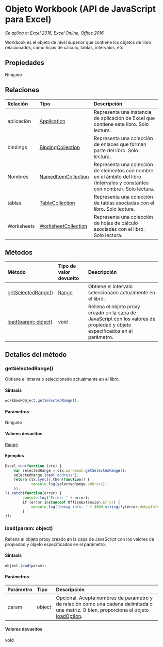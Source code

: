 # Objeto Workbook (API de JavaScript para Excel)

_Se aplica a: Excel 2016, Excel Online, Office 2016_

Workbook es el objeto de nivel superior que contiene los objetos de libro relacionados, como hojas de cálculo, tablas, intervalos, etc.

## Propiedades

Ninguno

## Relaciones
| Relación | Tipo|Descripción|
|:---------------|:--------|:----------|
|aplicación|[Application](application.md)|Representa una instancia de aplicación de Excel que contiene este libro. Solo lectura.|
|bindings|[BindingCollection](bindingcollection.md)|Representa una colección de enlaces que forman parte del libro. Solo lectura.|
|Nombres|[NamedItemCollection](nameditemcollection.md)|Representa una colección de elementos con nombre en el ámbito del libro (intervalos y constantes con nombre). Solo lectura.|
|tablas|[TableCollection](tablecollection.md)|Representa una colección de tablas asociadas con el libro. Solo lectura.|
|Worksheets|[WorksheetCollection](worksheetcollection.md)|Representa una colección de hojas de cálculo asociadas con el libro. Solo lectura.|

## Métodos

| Método   | Tipo de valor devuelto|Descripción|
|:---------------|:--------|:----------|
|[getSelectedRange()](#getselectedrange)|[Range](range.md)|Obtiene el intervalo seleccionado actualmente en el libro.|
|[load(param: object)](#loadparam-object)|void|Rellena el objeto proxy creado en la capa de JavaScript con los valores de propiedad y objeto especificados en el parámetro.|

## Detalles del método

### getSelectedRange()
Obtiene el intervalo seleccionado actualmente en el libro.

#### Sintaxis
```js
workbookObject.getSelectedRange();
```

#### Parámetros
Ninguno

#### Valores devueltos
[Range](range.md)

#### Ejemplos

```js
Excel.run(function (ctx) { 
	var selectedRange = ctx.workbook.getSelectedRange();
	selectedRange.load('address');
	return ctx.sync().then(function() {
			console.log(selectedRange.address);
	});
}).catch(function(error) {
		console.log("Error: " + error);
		if (error instanceof OfficeExtension.Error) {
			console.log("Debug info: " + JSON.stringify(error.debugInfo));
		}
});
```

### load(param: object)
Rellena el objeto proxy creado en la capa de JavaScript con los valores de propiedad y objeto especificados en el parámetro.

#### Sintaxis
```js
object.load(param);
```

#### Parámetros
| Parámetro   | Tipo|Descripción|
|:---------------|:--------|:----------|
|param|object|Opcional. Acepta nombres de parámetro y de relación como una cadena delimitada o una matriz. O bien, proporciona el objeto [loadOption](loadoption.md).|

#### Valores devueltos
void

